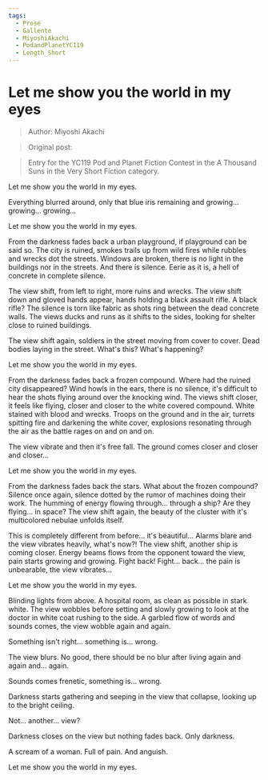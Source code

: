 ```yaml
---
tags:
  - Prose
  - Gallente
  - MiyoshiAkachi
  - PodandPlanetYC119
  - Length_Short
---
```


# Let me show you the world in my eyes

> Author: Miyoshi Akachi

> Original post:

> Entry for the YC119 Pod and Planet Fiction Contest in the A Thousand Suns in the Very Short Fiction category.


Let me show you the world in my eyes.

Everything blurred around, only that blue iris remaining and growing... growing... growing...


Let me show you the world in my eyes.

From the darkness fades back a urban playground, if playground can be said so. The city is ruined, smokes trails up from wild fires while rubbles and wrecks dot the streets. Windows are broken, there is no light in the buildings nor in the streets. And there is silence. Eerie as it is, a hell of concrete in complete silence.

The view shift, from left to right, more ruins and wrecks. The view shift down and gloved hands appear, hands holding a black assault rifle. A black rifle? The silence is torn like fabric as shots ring between the dead concrete walls. The views ducks and runs as it shifts to the sides, looking for shelter close to ruined buildings.

The view shift again, soldiers in the street moving from cover to cover. Dead bodies laying in the street. What's this? What's happening?


Let me show you the world in my eyes.

From the darkness fades back a frozen compound. Where had the ruined city disappeared? Wind howls in the ears, there is no silence, it's difficult to hear the shots flying around over the knocking wind. The views shift closer, it feels like flying, closer and closer to the white covered compound. White stained with blood and wrecks. Troops on the ground and in the air, turrets spitting fire and darkening the white cover, explosions resonating through the air as the battle rages on and on and on.

The view vibrate and then it's free fall. The ground comes closer and closer and closer...


Let me show you the world in my eyes.

From the darkness fades back the stars. What about the frozen compound? Silence once again, silence dotted by the rumor of machines doing their work. The humming of energy flowing through... through a ship? Are they flying... in space? The view shift again, the beauty of the cluster with it's multicolored nebulae unfolds itself.

This is completely different from before... it's beautiful... Alarms blare and the view vibrates heavily, what's now?! The view shift, another ship is coming closer. Energy beams flows from the opponent toward the view, pain starts growing and growing. Fight back! Fight... back... the pain is unbearable, the view vibrates...


Let me show you the world in my eyes.

Blinding lights from above. A hospital room, as clean as possible in stark white. The view wobbles before setting and slowly growing to look at the doctor in white coat rushing to the side. A garbled flow of words and sounds comes, the view wobble again and again.

Something isn't right... something is... wrong.

The view blurs. No good, there should be no blur after living again and again and... again.

Sounds comes frenetic, something is... wrong.

Darkness starts gathering and seeping in the view that collapse, looking up to the bright ceiling.

Not... another... view?

Darkness closes on the view but nothing fades back. Only darkness.

A scream of a woman. Full of pain. And anguish.


Let me show you the world in my eyes.